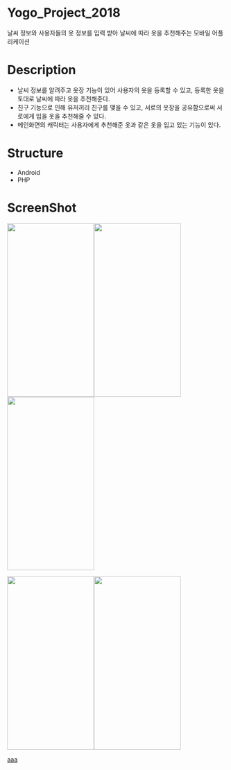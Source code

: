 # Yogo_Project_2018
날씨 정보와 사용자들의 옷 정보를 입력 받아 날씨에 따라 옷을 추천해주는 모바일 어플리케이션

# Description
- 날씨 정보를 알려주고 옷장 기능이 있어 사용자의 옷을 등록할 수 있고, 등록한 옷을 토대로 날씨에 따라 옷을 추천해준다.
- 친구 기능으로 인해 유저끼리 친구를 맺을 수 있고, 서로의 옷장을 공유함으로써 서로에게 입을 옷을 추천해줄 수 있다.
- 메인화면의 캐릭터는 사용자에게 추천해준 옷과 같은 옷을 입고 있는 기능이 있다.

# Structure
- Android
- PHP

# ScreenShot
<img src="https://user-images.githubusercontent.com/32676275/61850524-826b5600-aeef-11e9-9fa3-0359eceaa200.png" width="200" height="400"><img src="https://user-images.githubusercontent.com/32676275/61850531-84cdb000-aeef-11e9-9a5d-0114f956c17b.png" width="200" height="400"><img src="https://user-images.githubusercontent.com/32676275/61850534-87300a00-aeef-11e9-90a1-2e675bc67889.png" width="200" height="400">

<img src="https://user-images.githubusercontent.com/32676275/61850538-89926400-aeef-11e9-8479-112dff2947f6.png" width="200" height="400"><img src="https://user-images.githubusercontent.com/32676275/61850547-8bf4be00-aeef-11e9-9eed-3ae4de771f92.png" width="200" height="400">


<a href="http://localhost:8000/dY5uN6r">aaa</a>
